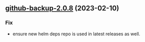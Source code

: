 

## [github-backup-2.0.8](https://github.com/truecharts/charts/compare/llalon-github-backup-2.0.7...github-backup-2.0.8) (2023-02-10)

### Fix

- ensure new helm deps repo is used in latest releases as well.
  
  